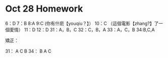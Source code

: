 # Oct 28 Homework

6：D
7：B
8:A
9:C (你有什麽【youqiu？】）
10：C （這個電影【zhang?】了一個愛情）
11：D
12：D
31：A，B，C
32：C，B，A
33：A，C，B
34:B,C,A

矯正：

31： A C B
34： B A C